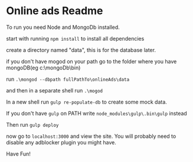 Online ads Readme
======

To run you need Node and MongoDb installed.

start with running `npm install` to install all dependencies

create a directory named "data", this is for the database later.

if you don't have mogod on your path go to the folder where you have mongoDB(eg c:\mongoDb\bin)

run `.\mongod --dbpath fullPathTo\onlineAds\data`

and then in a separate shell run `.\mogod`

In a new shell run `gulp re-populate-db` to create some mock data.

If you don't have `gulp` on PATH write `node_modules\gulp\.bin\gulp` instead

Then run `gulp deploy`

now go to `localhost:3000` and view the site. You will probably need to disable any adblocker plugin you might have.

Have Fun!

